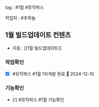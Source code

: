 
tag : #1월 #뮤직박스

작업자 : #추하늘 

## 1월 빌드업데이트 컨텐츠
- 이동 : [[1월 빌드업데이트]]



### 작업확인
- [x] #뮤직박스  #1월  1차개발 완료 📅 2024-12-10




### 기능확인
- [/]  #뮤직박스  #1월  기능확인

